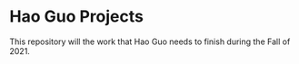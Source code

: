 # Hao Guo Projects
This repository will the work that Hao Guo needs to finish during the Fall of 2021.